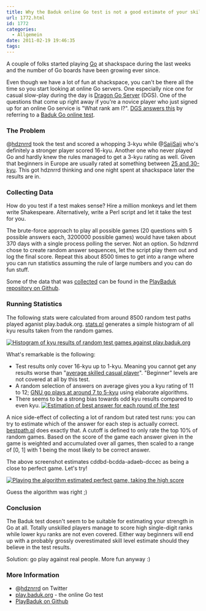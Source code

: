 ```yaml
---
title: Why the Baduk online Go test is not a good estimate of your skill
url: 1772.html
id: 1772
categories:
  - Allgemein
date: 2011-02-19 19:46:35
tags:
---
```


A couple of folks started playing [Go](https://secure.wikimedia.org/wikipedia/en/wiki/Go_(game)) at shackspace during the last weeks and the number of Go boards have been growing ever since.

Even though we have a lot of fun at shackspace, you can't be there all the time so you start looking at online Go servers. One especially nice one for casual slow-play during the day is [Dragon Go Server](http://dragongoserver.net/) (DGS). One of the questions that come up right away if you're a novice player who just signed up for an online Go service is "What rank am I?". [DGS answers this](http://www.dragongoserver.net/faq.php?read=t&amp;cat=48#Entry50) by referring to a [Baduk Go online test](http://play.baduk.org/).

### The Problem

@[hdznrrd](https://twitter.com/hdznrrd) took the test and scored a whopping 3-kyu while @[SaijSaij](https://twitter.com/SaijSaij) who's definitely a stronger player scored 16-kyu. Another one who never played Go and hardly knew the rules managed to get a 3-kyu rating as well. Given that beginners in Europe are usually rated at something between [25 and 30-kyu](http://senseis.xmp.net/?RankWorldwideComparison). This got hdznrrd thinking and one night spent at shackspace later the results are in.

### <!--more-->

### Collecting Data

How do you test if a test makes sense? Hire a million monkeys and let them write Shakespeare. Alternatively, write a Perl script and let it take the test for you.

The brute-force approach to play all possible games (20 questions with 5 possible answers each, 3200000 possible games) would have taken about 370 days with a single process polling the server. Not an option. So hdznrrd chose to create random answer sequences, let the script play them out and log the final score. Repeat this about 8500 times to get into a range where you can run statistics assuming the rule of large numbers and you can do fun stuff.

Some of the data that was [collected](https://github.com/shackspace/PlayBaduk/blob/master/collect.pl) can be found in the [PlayBaduk repository on Github](https://github.com/shackspace/PlayBaduk/tree/master/data).

### Running Statistics

The following stats were calculated from around 8500 random test paths played aganist play.baduk.org. [stats.pl](https://github.com/shackspace/PlayBaduk/blob/master/stats.pl) generates a simple histogram of all kyu results taken from the random games.

[![](https://blog.shackspace.de/wp-content/uploads/2011/02/badukhistogram-300x130.png "Histogram of kyu results of random test games against play.baduk.org")](https://blog.shackspace.de/wp-content/uploads/2011/02/badukhistogram.png)

What's remarkable is the following:

*   Test results only cover 16-kyu up to 1-kyu. Meaning you cannot get any results worse than "[average skilled casual player](https://secure.wikimedia.org/wikipedia/en/w/index.php?title=Go_ranks_and_ratings&amp;oldid=407086537#Kyu_and_Dan_ranks "Go_ranks_and_ratings&amp;oldid=407086537#Kyu_and_Dan_ranks")". "Beginner" levels are not covered at all by this test.
*   A random selection of answers on average gives you a kyu rating of 11 to 12; [GNU go plays at around 7 to 5-kyu](https://secure.wikimedia.org/wikipedia/en/w/index.php?title=GNU_Go&amp;oldid=404231209 "GNU_Go&amp;oldid=404231209") using elaborate algorithms.
*   There seems to be a strong bias towards odd kyu results compared to even kyu.
[![](https://blog.shackspace.de/wp-content/uploads/2011/02/answerestimation-300x59.png "Estimation of best answer for each round of the test")](https://blog.shackspace.de/wp-content/uploads/2011/02/answerestimation.png)

A nice side-effect of collecting a lot of random but rated test runs: you can try to estimate which of the answer for each step is actually correct. [bestpath.pl](https://github.com/shackspace/PlayBaduk/blob/master/bestpath.pl) does exactly that. A cutoff is defined to only rate the top 10% of random games. Based on the score of the game each answer given in the game is weighted and accumulated over all games, then scaled to a range of [0, 1] with 1 being the most likely to be correct answer.

The above screenshot estimates cddbd-bcdda-adaeb-dccec as being a close to perfect game. Let's try!

[![](https://blog.shackspace.de/wp-content/uploads/2011/02/top10-300x212.png "Playing the algorithm estimated perfect game, taking the high score")](https://blog.shackspace.de/wp-content/uploads/2011/02/top10.png)

Guess the algorithm was right ;)

### Conclusion

The Baduk test doesn't seem to be suitable for estimating your strength in Go at all. Totally unskilled players manage to score high single-digit ranks while lower kyu ranks are not even covered. Either way beginners will end up with a probably grossly overestimated skill level estimate should they believe in the test results.

Solution: go play against real people. More fun anyway :)

### More Information

*   @[hdznrrd](https://twitter.com/hdznrrd) on Twitter
*   [play.baduk.org](http://play.baduk.org/) - the online Go test
*   [PlayBaduk on Github](https://github.com/shackspace/PlayBaduk)
<div id="_mcePaste" style="position: absolute; left: -10000px; top: 143px; width: 1px; height: 1px; overflow: hidden;">**Shakespeare**</div>